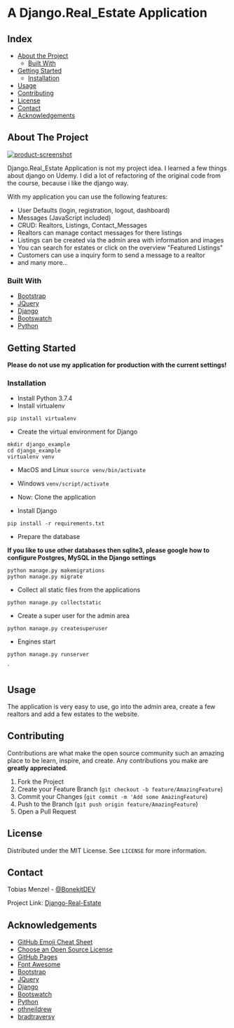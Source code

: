 # A Django.Real_Estate Application

<!-- TABLE OF CONTENTS -->
## Index

* [About the Project](#about-the-project)
  * [Built With](#built-with)
* [Getting Started](#getting-started)
  * [Installation](#installation)
* [Usage](#usage)
* [Contributing](#contributing)
* [License](#license)
* [Contact](#contact)
* [Acknowledgements](#acknowledgements)

<!-- ABOUT THE PROJECT -->
## About The Project

[![product-screenshot]]()

Django.Real_Estate Application is not my project idea. I learned a few things about django on Udemy.
I did a lot of refactoring of the original code from the course, because i like the django way.


With my application you can use the following features:
* User Defaults (login, registration, logout, dashboard)
* Messages (JavaScript included)
* CRUD: Realtors, Listings, Contact_Messages
* Realtors can manage contact messages for there listings
* Listings can be created via the admin area with information and images
* You can search for estates or click on the overview "Featured Listings"
* Customers can use a inquiry form to send a message to a realtor
* and many more...

### Built With

* [Bootstrap](https://getbootstrap.com)
* [JQuery](https://jquery.com)
* [Django](https://djangoproject.com)
* [Bootswatch](https://bootswatch.com)
* [Python](https://python.org)

<!-- GETTING STARTED -->
## Getting Started

**Please do not use my application for production with the current settings!**

### Installation

* Install Python 3.7.4
* Install virtualenv
```
pip install virtualenv
```
* Create the virtual environment for Django
```
mkdir django_example
cd django_example
virtualenv venv
```
* MacOS and Linux
`source venv/bin/activate`

* Windows
`venv/script/activate`
* Now: Clone the application
* Install Django
```
pip install -r requirements.txt
```
* Prepare the database

**If you like to use other databases then sqlite3, please google how to configure Postgres, MySQL in the Django settings**

```
python manage.py makemigrations
python manage.py migrate
```
* Collect all static files from the applications
```
python manage.py collectstatic
```
* Create a super user for the admin area
```
python manage.py createsuperuser
```
* Engines start
```
python manage.py runserver
```
`

<!-- USAGE EXAMPLES -->
## Usage

The application is very easy to use, go into the admin area, create a few realtors and add a few estates to the website.

<!-- CONTRIBUTING -->
## Contributing

Contributions are what make the open source community such an amazing place to be learn, inspire, and create. Any contributions you make are **greatly appreciated**.

1. Fork the Project
2. Create your Feature Branch (`git checkout -b feature/AmazingFeature`)
3. Commit your Changes (`git commit -m 'Add some AmazingFeature`)
4. Push to the Branch (`git push origin feature/AmazingFeature`)
5. Open a Pull Request

<!-- LICENSE -->
## License

Distributed under the MIT License. See `LICENSE` for more information.

<!-- CONTACT -->
## Contact

Tobias Menzel - [@BonekitDEV](https://twitter.com/BonekitDEV)

Project Link: [Django-Real-Estate](https://github.com/Bonekit/django_real_estate)

<!-- ACKNOWLEDGEMENTS -->
## Acknowledgements
* [GitHub Emoji Cheat Sheet](https://www.webpagefx.com/tools/emoji-cheat-sheet)
* [Choose an Open Source License](https://choosealicense.com)
* [GitHub Pages](https://pages.github.com)
* [Font Awesome](https://fontawesome.com)
* [Bootstrap](https://getbootstrap.com)
* [JQuery](https://jquery.com)
* [Django](https://djangoproject.com)
* [Bootswatch](https://bootswatch.com)
* [Python](https://python.org)
* [othneildrew](https://github.com/othneildrew)
* [bradtraversy](https://github.com/bradtraversy)

<!-- MARKDOWN LINKS & IMAGES -->
[product-screenshot]: https://raw.githubusercontent.com/Bonekit/django_real_estate/master/screenshot.png